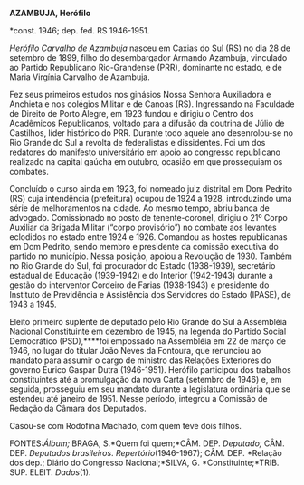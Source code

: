 **AZAMBUJA, Herófilo**

\*const. 1946; dep. fed. RS 1946-1951.

*Herófilo Carvalho de Azambuja* nasceu em Caxias do Sul (RS) no dia 28
de setembro de 1899, filho do desembargador Armando Azambuja, vinculado
ao Partido Republicano Rio-Grandense (PRR), dominante no estado, e de
Maria Virgínia Carvalho de Azambuja.

Fez seus primeiros estudos nos ginásios Nossa Senhora Auxiliadora e
Anchieta e nos colégios Militar e de Canoas (RS). Ingressando na
Faculdade de Direito de Porto Alegre, em 1923 fundou e dirigiu o Centro
dos Acadêmicos Republicanos, voltado para a difusão da doutrina de Júlio
de Castilhos, líder histórico do PRR. Durante todo aquele ano
desenrolou-se no Rio Grande do Sul a revolta de federalistas e
dissidentes. Foi um dos redatores do manifesto universitário em apoio ao
congresso republicano realizado na capital gaúcha em outubro, ocasião em
que prosseguiam os combates.

Concluído o curso ainda em 1923, foi nomeado juiz distrital em Dom
Pedrito (RS) cuja intendência (prefeitura) ocupou de 1924 a 1928,
introduzindo uma série de melhoramentos na cidade. Ao mesmo tempo, abriu
banca de advogado. Comissionado no posto de tenente-coronel, dirigiu o
21º Corpo Auxiliar da Brigada Militar (“corpo provisório”) no combate
aos levantes eclodidos no estado entre 1924 e 1926. Comandou as hostes
republicanas em Dom Pedrito, sendo membro e presidente da comissão
executiva do partido no município. Nessa posição, apoiou a Revolução de
1930. Também no Rio Grande do Sul, foi procurador do Estado (1938-1939),
secretário estadual de Educação (1939-1942) e do Interior (1942-1943)
durante a gestão do interventor Cordeiro de Farias (1938-1943) e
presidente do Instituto de Previdência e Assistência dos Servidores do
Estado (IPASE), de 1943 a 1945.

Eleito primeiro suplente de deputado pelo Rio Grande do Sul à Assembléia
Nacional Constituinte em dezembro de 1945, na legenda do Partido Social
Democrático (PSD),****foi empossado na Assembléia em 22 de março de
1946, no lugar do titular João Neves da Fontoura, que renunciou ao
mandato para assumir o cargo de ministro das Relações Exteriores do
governo Eurico Gaspar Dutra (1946-1951). Herófilo participou dos
trabalhos constituintes até a promulgação da nova Carta (setembro de
1946) e, em seguida, prosseguiu em seu mandato durante a legislatura
ordinária que se estendeu até janeiro de 1951. Nesse período, integrou a
Comissão de Redação da Câmara dos Deputados.

Casou-se com Rodofina Machado, com quem teve dois filhos.

FONTES:*Álbum;* BRAGA, S.*Quem foi quem;*CÂM. DEP. *Deputado;* CÂM. DEP.
*Deputados brasileiros*. *Repertório*(1946-1967); CÂM. DEP. *Relação dos
dep.; Diário do Congresso Nacional;*SILVA, G. *Constituinte;*TRIB. SUP.
ELEIT. *Dados*(1).

 

